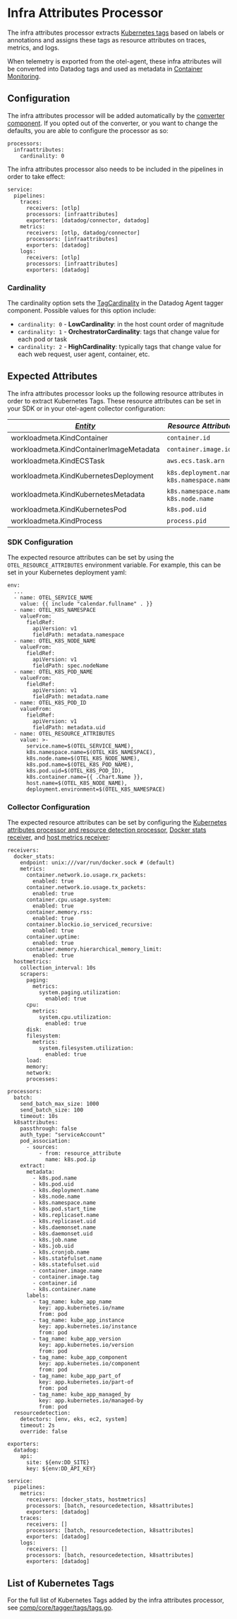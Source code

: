 # Infra Attributes Processor

The infra attributes processor extracts [Kubernetes tags](https://docs.datadoghq.com/containers/kubernetes/tag/?tab=datadogoperator#out-of-the-box-tags) based on labels or annotations and assigns these tags as resource attributes on traces, metrics, and logs.

When telemetry is exported from the otel-agent, these infra attributes will be converted into Datadog tags and used as metadata in [Container Monitoring](https://docs.datadoghq.com/containers/).

## Configuration

The infra attributes processor will be added automatically by the [converter component](../../../../converter/README.md). If you opted out of the converter, or you want to change the defaults, you are able to configure the processor as so:
```
processors:
  infraattributes:
    cardinality: 0
```

The infra attributes processor also needs to be included in the pipelines in order to take effect:
```
service:
  pipelines:
    traces:
      receivers: [otlp]
      processors: [infraattributes]
      exporters: [datadog/connector, datadog]
    metrics:
      receivers: [otlp, datadog/connector]
      processors: [infraattributes]
      exporters: [datadog]
    logs:
      receivers: [otlp]
      processors: [infraattributes]
      exporters: [datadog]
```

### Cardinality
The cardinality option sets the [TagCardinality](../../../../../../comp/core/tagger/README.md#tagcardinality) in the Datadog Agent tagger component. Possible values for this option include:
* `cardinality: 0` - **LowCardinality**: in the host count order of magnitude
* `cardinality: 1` - **OrchestratorCardinality**: tags that change value for each pod or task
* `cardinality: 2` - **HighCardinality**: typically tags that change value for each web request, user agent, container, etc.

## Expected Attributes

The infra attributes processor looks up the following resource attributes in order to extract Kubernetes Tags. These resource attributes can be set in your SDK or in your otel-agent collector configuration:

| *[Entity](../../../../../../comp/core/tagger/README.md#entity-ids)*  | *Resource Attributes*                       |
|----------------------------------------------------------------------|---------------------------------------------|
| workloadmeta.KindContainer                                           | `container.id`                              |
| workloadmeta.KindContainerImageMetadata                              | `container.image.id`                        |
| workloadmeta.KindECSTask                                             | `aws.ecs.task.arn`                          |
| workloadmeta.KindKubernetesDeployment                                | `k8s.deployment.name`, `k8s.namespace.name` |
| workloadmeta.KindKubernetesMetadata                                  | `k8s.namespace.name`, `k8s.node.name`       |
| workloadmeta.KindKubernetesPod                                       | `k8s.pod.uid`                               |
| workloadmeta.KindProcess                                             | `process.pid`                               |

### SDK Configuration

The expected resource attributes can be set by using the `OTEL_RESOURCE_ATTRIBUTES` environment variable. For example, this can be set in your Kubernetes deployment yaml:
```
env:
  ...
  - name: OTEL_SERVICE_NAME
    value: {{ include "calendar.fullname" . }}
  - name: OTEL_K8S_NAMESPACE
    valueFrom:
      fieldRef:
        apiVersion: v1
        fieldPath: metadata.namespace
  - name: OTEL_K8S_NODE_NAME
    valueFrom:
      fieldRef:
        apiVersion: v1
        fieldPath: spec.nodeName
  - name: OTEL_K8S_POD_NAME
    valueFrom:
      fieldRef:
        apiVersion: v1
        fieldPath: metadata.name
  - name: OTEL_K8S_POD_ID
    valueFrom:
      fieldRef:
        apiVersion: v1
        fieldPath: metadata.uid
  - name: OTEL_RESOURCE_ATTRIBUTES
    value: >-
      service.name=$(OTEL_SERVICE_NAME),
      k8s.namespace.name=$(OTEL_K8S_NAMESPACE),
      k8s.node.name=$(OTEL_K8S_NODE_NAME),
      k8s.pod.name=$(OTEL_K8S_POD_NAME),
      k8s.pod.uid=$(OTEL_K8S_POD_ID),
      k8s.container.name={{ .Chart.Name }},
      host.name=$(OTEL_K8S_NODE_NAME),
      deployment.environment=$(OTEL_K8S_NAMESPACE)
```

### Collector Configuration

The expected resource attributes can be set by configuring the [Kubernetes attributes processor and resource detection processor](https://docs.datadoghq.com/opentelemetry/collector_exporter/hostname_tagging/?tab=kubernetesdaemonset), [Docker stats receiver](https://docs.datadoghq.com/opentelemetry/integrations/docker_metrics/?tab=host), and [host metrics receiver](https://docs.datadoghq.com/opentelemetry/integrations/host_metrics/?tab=host):
```
receivers:
  docker_stats:
    endpoint: unix:///var/run/docker.sock # (default)
    metrics:
      container.network.io.usage.rx_packets:
        enabled: true
      container.network.io.usage.tx_packets:
        enabled: true
      container.cpu.usage.system:
        enabled: true
      container.memory.rss:
        enabled: true
      container.blockio.io_serviced_recursive:
        enabled: true
      container.uptime:
        enabled: true
      container.memory.hierarchical_memory_limit:
        enabled: true
  hostmetrics:
    collection_interval: 10s
    scrapers:
      paging:
        metrics:
          system.paging.utilization:
            enabled: true
      cpu:
        metrics:
          system.cpu.utilization:
            enabled: true
      disk:
      filesystem:
        metrics:
          system.filesystem.utilization:
            enabled: true
      load:
      memory:
      network:
      processes:

processors:
  batch:
    send_batch_max_size: 1000
    send_batch_size: 100
    timeout: 10s
  k8sattributes:
    passthrough: false
    auth_type: "serviceAccount"
    pod_association:
      - sources:
          - from: resource_attribute
            name: k8s.pod.ip
    extract:
      metadata:
        - k8s.pod.name
        - k8s.pod.uid
        - k8s.deployment.name
        - k8s.node.name
        - k8s.namespace.name
        - k8s.pod.start_time
        - k8s.replicaset.name
        - k8s.replicaset.uid
        - k8s.daemonset.name
        - k8s.daemonset.uid
        - k8s.job.name
        - k8s.job.uid
        - k8s.cronjob.name
        - k8s.statefulset.name
        - k8s.statefulset.uid
        - container.image.name
        - container.image.tag
        - container.id
        - k8s.container.name
      labels:
        - tag_name: kube_app_name
          key: app.kubernetes.io/name
          from: pod
        - tag_name: kube_app_instance
          key: app.kubernetes.io/instance
          from: pod
        - tag_name: kube_app_version
          key: app.kubernetes.io/version
          from: pod
        - tag_name: kube_app_component
          key: app.kubernetes.io/component
          from: pod
        - tag_name: kube_app_part_of
          key: app.kubernetes.io/part-of
          from: pod
        - tag_name: kube_app_managed_by
          key: app.kubernetes.io/managed-by
          from: pod
  resourcedetection:
    detectors: [env, eks, ec2, system]
    timeout: 2s
    override: false

exporters:
  datadog:
    api:
      site: ${env:DD_SITE}
      key: ${env:DD_API_KEY}

service:
  pipelines:
    metrics:
      receivers: [docker_stats, hostmetrics]
      processors: [batch, resourcedetection, k8sattributes]
      exporters: [datadog]
    traces:
      receivers: []
      processors: [batch, resourcedetection, k8sattributes]
      exporters: [datadog]
    logs:
      receivers: []
      processors: [batch, resourcedetection, k8sattributes]
      exporters: [datadog]
```

## List of Kubernetes Tags

For the full list of Kubernetes Tags added by the infra attributes processor, see [comp/core/tagger/tags/tags.go](../../../../../../comp/core/tagger/tags/tags.go).

